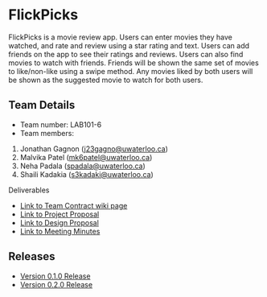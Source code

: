 # FlickPicks

FlickPicks is a movie review app. Users can enter movies they have watched, and rate and review using a star rating and text. Users can add friends on the app to see their ratings and reviews. Users can also find movies to watch with friends. Friends will be shown the same set of movies to like/non-like using a swipe method. Any movies liked by both users will be shown as the suggested movie to watch for both users.

## Team Details
* Team number: LAB101-6
* Team members:
1. Jonathan Gagnon (j23gagno@uwaterloo.ca)
2. Malvika Patel (mk6patel@uwaterloo.ca)
3. Neha Padala (spadala@uwaterloo.ca)
4. Shaili Kadakia (s3kadaki@uwaterloo.ca)

Deliverables 
- [Link to Team Contract wiki page](https://git.uwaterloo.ca/s3kadaki/flick-picks/-/wikis/CS346-FlickPicks-Team-Contract)
- [Link to Project Proposal](https://git.uwaterloo.ca/s3kadaki/flick-picks/-/wikis/FlickPicks-Project-Proposal)
- [Link to Design Proposal](https://git.uwaterloo.ca/s3kadaki/flick-picks/-/wikis/Design-Proposal)
- [Link to Meeting Minutes](https://git.uwaterloo.ca/s3kadaki/flick-picks/-/wikis/Meeting-Minutes)

## Releases
- [Version 0.1.0 Release](https://git.uwaterloo.ca/s3kadaki/flick-picks/-/wikis/Version-0.1.0-Release)
- [Version 0.2.0 Release](https://git.uwaterloo.ca/s3kadaki/flick-picks/-/wikis/Version-0.2.0-Release)


